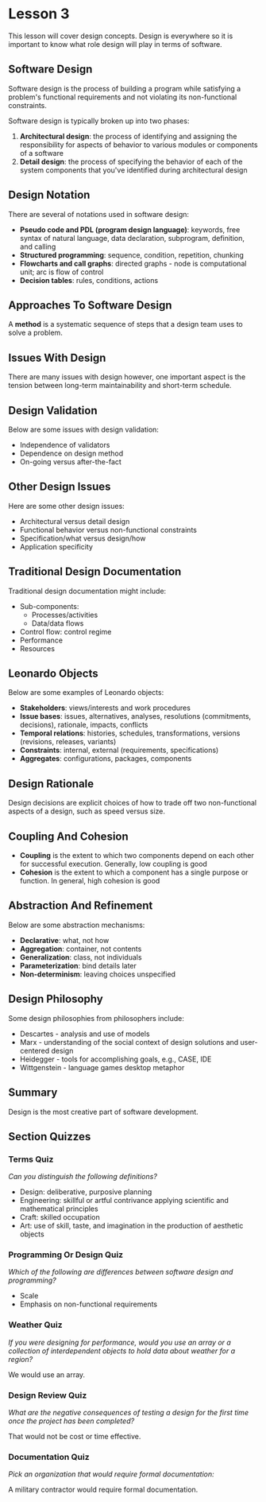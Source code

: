 # Lesson 3

This lesson will cover design concepts. Design is everywhere so it is important to know what role design will play in terms of software.

## Software Design

Software design is the process of building a program while satisfying a problem's functional requirements and not violating its non-functional constraints.

Software design is typically broken up into two phases:

1. **Architectural design**: the process of identifying and assigning the responsibility for aspects of behavior to various modules or components of a software
2. **Detail design**: the process of specifying the behavior of each of the system components that you've identified during architectural design

## Design Notation

There are several of notations used in software design:

- **Pseudo code and PDL (program design language)**: keywords, free syntax of natural language, data declaration, subprogram, definition, and calling
- **Structured programming**: sequence, condition, repetition, chunking
- **Flowcharts and call graphs**: directed graphs - node is computational unit; arc is flow of control
- **Decision tables**: rules, conditions, actions

## Approaches To Software Design

A **method** is a systematic sequence of steps that a design team uses to solve a problem.

## Issues With Design

There are many issues with design however, one important aspect is the tension between long-term maintainability and short-term schedule.

## Design Validation

Below are some issues with design validation:

- Independence of validators
- Dependence on design method
- On-going versus after-the-fact

## Other Design Issues

Here are some other design issues:

- Architectural versus detail design
- Functional behavior versus non-functional constraints
- Specification/what versus design/how
- Application specificity

## Traditional Design Documentation

Traditional design documentation might include:

- Sub-components:
  - Processes/activities
  - Data/data flows
- Control flow: control regime
- Performance
- Resources

## Leonardo Objects

Below are some examples of Leonardo objects:

- **Stakeholders**: views/interests and work procedures
- **Issue bases**: issues, alternatives, analyses, resolutions (commitments, decisions), rationale, impacts, conflicts
- **Temporal relations**: histories, schedules, transformations, versions (revisions, releases, variants)
- **Constraints**: internal, external (requirements, specifications)
- **Aggregates**: configurations, packages, components

## Design Rationale

Design decisions are explicit choices of how to trade off two non-functional aspects of a design, such as speed versus size.

## Coupling And Cohesion

- **Coupling** is the extent to which two components depend on each other for successful execution. Generally, low coupling is good
- **Cohesion** is the extent to which a component has a single purpose or function. In general, high cohesion is good

## Abstraction And Refinement

Below are some abstraction mechanisms:

- **Declarative**: what, not how
- **Aggregation**: container, not contents
- **Generalization**: class, not individuals
- **Parameterization**: bind details later
- **Non-determinism**: leaving choices unspecified

## Design Philosophy

Some design philosophies from philosophers include:

- Descartes - analysis and use of models
- Marx - understanding of the social context of design solutions and user-centered design
- Heidegger - tools for accomplishing goals, e.g., CASE, IDE
- Wittgenstein - language games desktop metaphor

## Summary

Design is the most creative part of software development.

## Section Quizzes

### Terms Quiz

_Can you distinguish the following definitions?_

- Design: deliberative, purposive planning
- Engineering: skillful or artful contrivance applying scientific and mathematical principles
- Craft: skilled occupation
- Art: use of skill, taste, and imagination in the production of aesthetic objects

### Programming Or Design Quiz

_Which of the following are differences between software design and programming?_

- Scale
- Emphasis on non-functional requirements

### Weather Quiz

_If you were designing for performance, would you use an array or a collection of interdependent objects to hold data about weather for a region?_

We would use an array.

### Design Review Quiz

_What are the negative consequences of testing a design for the first time once the project has been completed?_

That would not be cost or time effective.

### Documentation Quiz

_Pick an organization that would require formal documentation:_

A military contractor would require formal documentation.
